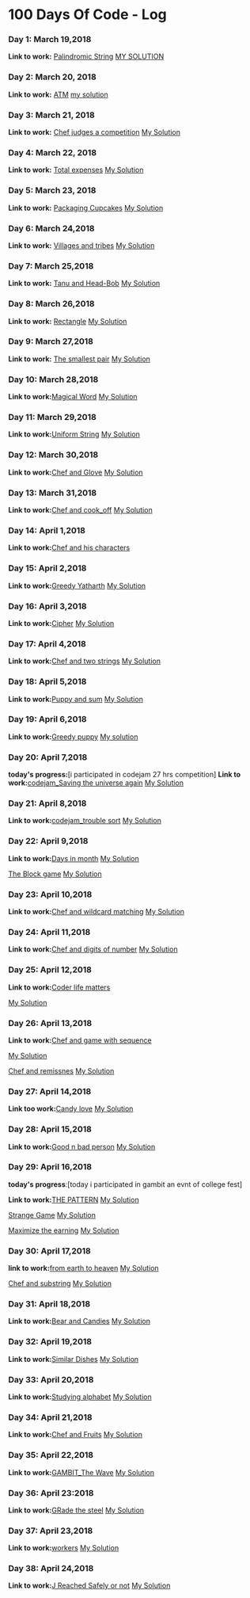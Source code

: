 # 100 Days Of Code - Log
### Day 1: March 19,2018

**Link to work:** [Palindromic String](https://www.hackerearth.com/practice/basic-programming/input-output/basics-of-input-output/practice-problems/algorithm/palindrome-check-2/)
[MY SOLUTION](https://github.com/mansibhandari2897/initial/blob/master/HACKEREARTH/palindromic%20string)

### Day 2: March 20, 2018

**Link to work:** [ATM](https://www.codechef.com/problems/HS08TEST)
[my solution](https://github.com/mansibhandari2897/initial/blob/master/codechef/ATM)

### Day 3: March 21, 2018

**Link to work:** [Chef judges a competition](https://www.codechef.com/problems/CO92JUDG)
[My Solution](https://github.com/mansibhandari2897/initial/blob/master/codechef/chef%20judges%20a%20competition)

### Day 4: March 22, 2018

**Link to work:** [Total expenses](https://www.codechef.com/problems/FLOW009)
[My Solution](https://github.com/mansibhandari2897/initial/blob/master/codechef/Total%20Expenses)

### Day 5: March 23, 2018

**Link to work:** [Packaging Cupcakes](https://www.codechef.com/problems/MUFFINS3)
[My Solution](https://github.com/mansibhandari2897/initial/blob/master/codechef/Packaging%20Cupcakes)

### Day 6: March 24,2018

**Link to work:** [Villages and tribes](https://www.codechef.com/problems/VILTRIBE)
[My Solution](https://github.com/mansibhandari2897/initial/blob/master/codechef/villages%20and%20tribes)

### Day 7: March 25,2018

**Link to work:** [Tanu and Head-Bob](https://www.codechef.com/submit/HEADBOB)
[My Solution](https://github.com/mansibhandari2897/initial/blob/master/codechef/Tanu%20and%20head-bob)

### Day 8: March 26,2018

**Link to work:** [Rectangle](https://www.codechef.com/problems/RECTANGL)
[My Solution](https://github.com/mansibhandari2897/initial/blob/master/codechef/Rectangle)

### Day 9: March 27,2018

**Link to work:** [The smallest pair](https://www.codechef.com/problems/SMPAIR)
[My Solution](https://github.com/mansibhandari2897/initial/blob/master/codechef/the%20smallest%20pair)

### Day 10: March 28,2018

**Link to work:**[Magical Word](https://www.hackerearth.com/practice/basic-programming/input-output/basics-of-input-output/practice-problems/algorithm/magical-word/)
[My Solution](https://github.com/mansibhandari2897/initial/blob/master/HACKEREARTH/magical%20word)

### Day 11: March 29,2018

**Link to work:**[Uniform String](https://www.codechef.com/problems/STRLBP)
[My Solution](https://github.com/mansibhandari2897/initial/blob/master/codechef/Uniform%20stringa)

### Day 12: March 30,2018

**Link to work:**[Chef and Glove](https://www.codechef.com/problems/CHEGLOVE)
[My Solution](https://github.com/mansibhandari2897/initial/blob/master/codechef/chef%20and%20glove)

### Day 13: March 31,2018

**Link to work:**[Chef and cook_off](https://www.codechef.com/problems/CCOOK)
[My Solution](https://github.com/mansibhandari2897/initial/blob/master/codechef/Chef%20and%20cook-off)

### Day 14: April 1,2018

**Link to work:**[Chef and his characters](https://www.codechef.com/problems/CHEFCHR)

### Day 15: April 2,2018

**Link to work:**[Greedy Yatharth](https://www.hackerearth.com/practice/algorithms/greedy/basics-of-greedy-algorithms/practice-problems/algorithm/greedy-yathartha/)
[My Solution](https://github.com/mansibhandari2897/initial/blob/master/HACKEREARTH/Greedy%20Yatharth)

### Day 16: April 3,2018

**Link to work:**[Cipher](https://www.hackerearth.com/practice/basic-programming/input-output/basics-of-input-output/practice-problems/algorithm/cipher-1/)
[My Solution](https://github.com/mansibhandari2897/initial/blob/master/HACKEREARTH/Cipher)

### Day 17: April 4,2018

**Link to work:**[Chef and two strings](https://www.codechef.com/problems/CHEFSTLT)
[My Solution](https://github.com/mansibhandari2897/initial/blob/master/codechef/chef%20and%20two%20strings)

### Day 18: April 5,2018

**Link to work:**[Puppy and sum](https://www.codechef.com/problems/PPSUM)
[My Solution](https://github.com/mansibhandari2897/initial/blob/master/codechef/Puppy%20and%20sum)

### Day 19: April 6,2018

**Link to work:**[Greedy puppy](https://www.codechef.com/problems/GDOG)
[My solution](https://github.com/mansibhandari2897/initial/blob/master/codechef/Greedy%20Puppy)

### Day 20: April 7,2018

**today's progress:**[i participated in codejam 27 hrs competition]
**Link to work:**[codejam_Saving the universe again](https://github.com/mansibhandari2897/initial/blob/master/Google%20Code%20Jam.pdf)
[My Solution](https://github.com/mansibhandari2897/initial/blob/master/CODE%20JAM/Saving%20the%20universe)

### Day 21: April 8,2018

**Link to work:**[codejam_trouble sort](https://github.com/mansibhandari2897/initial/blob/master/Google%20Code%20Jam2.pdf)
[My Solution](https://github.com/mansibhandari2897/initial/blob/master/CODE%20JAM/TROUBLE%20SORT)

### Day 22: April 9,2018

**Link to work:**[Days in month](https://www.codechef.com/problems/NW1)
[My Solution](https://github.com/mansibhandari2897/initial/blob/master/codechef/Days%20in%20month)

[The Block game](https://www.codechef.com/problems/PALL01)
[My Solution](https://github.com/mansibhandari2897/initial/blob/master/codechef/The%20Block%20Game)


### Day 23: April 10,2018

**Link to work:**[Chef and wildcard matching](https://www.codechef.com/problems/TWOSTR)
[My Solution](https://www.codechef.com/problems/TWOSTR)


### Day 24: April 11,2018

**Link to work:**[Chef and digits of number](https://www.codechef.com/problems/LONGSEQ)
[My Solution](https://github.com/mansibhandari2897/initial/blob/master/codechef/Chef%20and%20digits%20of%20number)

### Day 25: April 12,2018

**Link to work:**[Coder life matters](https://www.codechef.com/problems/CODERLIF)

[My Solution](https://github.com/mansibhandari2897/initial/blob/master/codechef/Coder%20life%20matters)

### Day 26: April 13,2018

**Link to work:**[Chef and game with sequence](https://www.codechef.com/problems/L56GAME)

[My Solution](https://github.com/mansibhandari2897/initial/blob/master/codechef/chef%20and%20game%20with%20sequence)

[Chef and remissnes](https://www.codechef.com/problems/REMISS)
[My Solution](https://github.com/mansibhandari2897/initial/blob/master/codechef/Chef%20and%20remissness)


### Day 27: April 14,2018

**Link too work:**[Candy love](https://www.codechef.com/problems/CNDLOVE)
[My Solution](https://github.com/mansibhandari2897/initial/blob/master/codechef/candy%20love)

### Day 28: April 15,2018

**Link to work:**[Good n bad person](https://www.codechef.com/problems/GOODBAD)
[My Solution](https://github.com/mansibhandari2897/initial/blob/master/codechef/good%20and%20bad%20person)

### Day 29: April 16,2018

**today's progress**:[today i participated in gambit an evnt of college fest]

**Link to work:**[THE PATTERN](https://www.hackerearth.com/practice/basic-programming/implementation/basics-of-implementation/practice-problems/algorithm/the-pattern-c9e759e9/)
[My Solution](https://github.com/mansibhandari2897/initial/blob/master/HACKEREARTH/the%20pattern)

[Strange Game](https://www.hackerearth.com/practice/data-structures/arrays/1-d/practice-problems/algorithm/strange-game-1-7e758acb-1bff10f0/)
[My Solution](https://github.com/mansibhandari2897/initial/blob/master/HACKEREARTH/Strange%20Game)

[Maximize the earning](https://www.hackerearth.com/practice/data-structures/arrays/1-d/practice-problems/algorithm/maximize-the-earning-137963bc-323025a6/)
[My Solution](https://github.com/mansibhandari2897/initial/blob/master/HACKEREARTH/Maximize%20the%20earning)

### Day 30: April 17,2018

**link to work:**[from earth to heaven](https://www.codechef.com/problems/ELEVSTRS)
[My Solution](https://github.com/mansibhandari2897/initial/blob/master/codechef/from%20earth%20to%20heaven)

[Chef and substring](https://www.codechef.com/problems/CHEFARRP)
[My Solution](https://github.com/mansibhandari2897/initial/blob/master/codechef/Chef%20and%20substring)

### Day 31: April 18,2018

**Link to work:**[Bear and Candies](https://www.codechef.com/problems/CANDY123)
[My Solution](https://github.com/mansibhandari2897/initial/blob/master/codechef/Bear%20and%20candies)


### Day 32: April 19,2018

**Link to work:**[Similar Dishes](https://www.codechef.com/problems/SIMDISH)
[My Solution](https://github.com/mansibhandari2897/initial/blob/master/codechef/Similar%20Dishes)

### Day 33: April 20,2018

**Link to work:**[Studying alphabet](https://www.codechef.com/problems/ALPHABET)
[My Solution](https://github.com/mansibhandari2897/initial/blob/master/codechef/Studying%20alphabet)

### Day 34: April 21,2018

**Link to work:**[Chef and Fruits](https://www.codechef.com/problems/FRUITS)
[My Solution](https://github.com/mansibhandari2897/initial/blob/master/codechef/Chef%20and%20Fruits)

### Day 35: April 22,2018

**Link to work:**[GAMBIT_The Wave](https://www.hackerearth.com/challenge/college/gambit-18/algorithm/85b70cb0433e4e78a79da8624547cb8e/)
[My Solution](https://github.com/mansibhandari2897/initial/blob/master/codechef/The%20Wave)

### Day 36: April 23:2018

**Link to work:**[GRade the steel](https://www.codechef.com/problems/FLOW014)
[My Solution](https://github.com/mansibhandari2897/initial/blob/master/codechef/Grade%20the%20steel)

### Day 37: April 23,2018

**Link to work:**[workers](https://www.codechef.com/problems/CHEFWORK)
[My Solution](https://github.com/mansibhandari2897/initial/blob/master/codechef/workers)

### Day 38: April 24,2018

**Link to work:**[J Reached Safely or not](https://www.codechef.com/problems/ZUBREACH)
[My Solution](https://github.com/mansibhandari2897/initial/blob/master/codechef/J%20REACHED%20SAFELY%20OR%20NOT)
